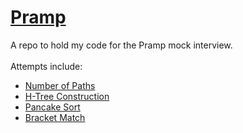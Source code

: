 # [Pramp](http://pramp.com)
A repo to hold my code for the Pramp mock interview.<br/><br/>
Attempts include:
- [Number of Paths](./Number%20of%20Paths/Number%20of%20Paths.ipynb)
- [H-Tree Construction](./H-Tree%20Construction/H-Tree%20Construction.ipynb)
- [Pancake Sort](./Pancake%20Sort/Pancake%20Sort.ipynb)
- [Bracket Match](./Bracket%20Match/Bracket%20Match.ipynb)
